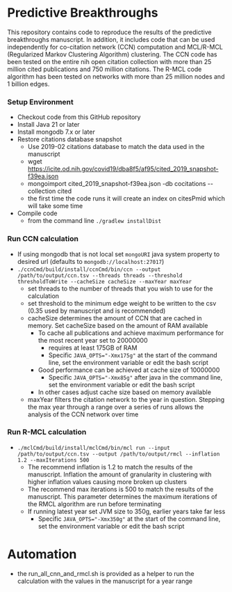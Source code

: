 # Predictive Breakthroughs

This repository contains code to reproduce the results of the predictive breakthroughs manuscript.
In addition, it includes code that can be used independently for co-citation network (CCN) computation and MCL/R-MCL (Regularized Markov Clustering Algorithm) clustering.
The CCN code has been tested on the entire nih open citation collection with more than 25 million cited publications and 750 million citations.
The R-MCL code algorithm has been tested on networks with more than 25 million nodes and 1 billion edges. 

### Setup Environment

* Checkout code from this GitHub repository
* Install Java 21 or later
* Install mongodb 7.x or later
* Restore citations database snapshot
    * Use 2019-02 citations database to match the data used in the manuscript
    * wget https://icite.od.nih.gov/covid19/dba8f5/af95/cited_2019_snapshot-f39ea.json
    * mongoimport cited_2019_snapshot-f39ea.json -db cocitations --collection cited
    * the first time the code runs it will create an index on citesPmid which will take some time
* Compile code
    * from the command line `./gradlew installDist`

### Run CCN calculation

* If using mongodb that is not local set `mongoURI` java system property to desired url (defaults to `mongodb://localhost:27017`)
* `./ccnCmd/build/install/ccnCmd/bin/ccn --output /path/to/output/ccn.tsv --threads threads --threshold thresholdToWrite --cacheSize cacheSize --maxYear maxYear`
    * set threads to the number of threads that you wish to use for the calculation
    * set threshold to the minimum edge weight to be written to the csv (0.35 used by manuscript and is recommended)
    * cacheSize determines the amount of CCN that are cached in memory. Set cacheSize based on the amount of RAM available
        * To cache all publications and achieve maximum performance for the most recent year set to 20000000
            * requires at least 175GB of RAM
            * Specific `JAVA_OPTS="-Xmx175g"` at the start of the command line, set the environment variable or edit the bash script
        * Good performance can be achieved at cache size of 10000000
            * Specific `JAVA_OPTS="-Xmx85g"` after java in the command line, set the environment variable or edit the bash script
        * In other cases adjust cache size based on memory available
    * maxYear filters the citation network to the year in question. Stepping the max year through a range over a series of runs allows the analysis of the CCN
      network over time

### Run R-MCL calculation
* `./mclCmd/build/install/mclCmd/bin/mcl run --input /path/to/output/ccn.tsv --output /path/to/output/rmcl --inflation 1.2 --maxIterations 500`
    * The recommend inflation is 1.2 to match the results of the manuscript. Inflation the amount of granularity in clustering with higher inflation values
      causing more broken up clusters
    * The recommend max iterations is 500 to match the results of the manuscript. This parameter determines the maximum iterations of the RMCL algorithm are run
      before terminating
    * If running latest year set JVM size to 350g, earlier years take far less
      * Specific `JAVA_OPTS="-Xmx350g"` at the start of the command line, set the environment variable or edit the bash script

# Automation

* the run_all_cnn_and_rmcl.sh is provided as a helper to run the calculation with the values in the manuscript for a year range
